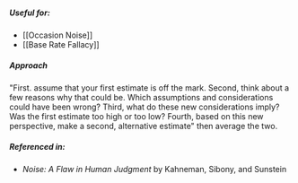 ##### Useful for: 

- [[Occasion Noise]] 
- [[Base Rate Fallacy]] 

##### Approach

"First. assume that your first estimate is off the mark. Second, think about a few reasons why that could be. Which assumptions and considerations could have been wrong? Third, what do these new considerations imply? Was the first estimate too high or too low? Fourth, based on this new perspective, make a second, alternative estimate" then average the two.

##### Referenced in: 

- *Noise: A Flaw in Human Judgment* by Kahneman, Sibony, and Sunstein